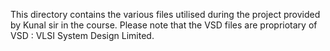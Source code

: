 This directory contains the various files utilised during the project provided by Kunal sir in the course. Please note that the VSD files are propriotary of VSD : VLSI System Design Limited. 

